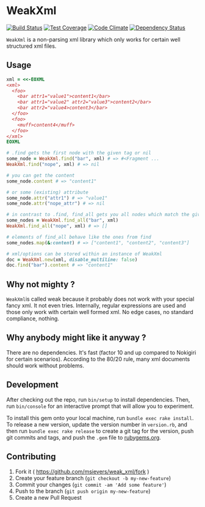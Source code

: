 # WeakXml

[![Build Status](https://travis-ci.org/msievers/weak_xml.svg)](https://travis-ci.org/msievers/weak_xml)
[![Test Coverage](https://codeclimate.com/github/msievers/weak_xml/badges/coverage.svg)](https://codeclimate.com/github/msievers/weak_xml/coverage)
[![Code Climate](https://codeclimate.com/github/msievers/weak_xml/badges/gpa.svg)](https://codeclimate.com/github/msievers/weak_xml)
[![Dependency Status](https://gemnasium.com/msievers/weak_xml.svg)](https://gemnasium.com/msievers/weak_xml)

`WeakXml` is a non-parsing xml library which only works for certain well structured xml files.

## Usage

```ruby
xml = <<-EOXML
<xml>
  <foo>
    <bar attr1="value1">content1</bar>
    <bar attr1="value2" attr2="value3">content2</bar>
    <bar attr2="value4>content3</bar>
  </foo>
  <foo>
    <muff>content4</muff>
  </foo>
</xml>
EOXML

# .find gets the first node with the given tag or nil
some_node = WeakXml.find("bar", xml) # => #<Fragment ...
WeakXml.find("nope", xml) # => nil

# you can get the content
some_node.content # => "content1"

# or some (existing) attribute
some_node.attr("attr1") # => "value1"
some_node.attr("nope_attr") # => nil

# in contrast to .find, find_all gets you all nodes which match the given tag
some_nodes = WeakXml.find_all("bar", xml)
WeakXml.find_all("nope", xml) # => []

# elements of find_all behave like the ones from find
some_nodes.map(&:content) # => ["content1", "content2", "content3"]

# xml/options can be stored within an instance of WeakXml
doc = WeakXml.new(xml, disable_multiline: false)
doc.find("bar").content # => "content1"
```

## Why not mighty ?

`WeakXml`is called weak because it probably does not work with your special fancy xml. It not even tries. Internally, regular expressions are used and those only work with certain well formed xml. No edge cases, no standard compliance, nothing.

## Why anybody might like it anyway ?

There are no dependencies. It's fast (factor 10 and up compared to Nokigiri for certain scenarios). According to the 80/20 rule, many xml documents should work without problems.

## Development

After checking out the repo, run `bin/setup` to install dependencies. Then, run `bin/console` for an interactive prompt that will allow you to experiment.

To install this gem onto your local machine, run `bundle exec rake install`. To release a new version, update the version number in `version.rb`, and then run `bundle exec rake release` to create a git tag for the version, push git commits and tags, and push the `.gem` file to [rubygems.org](https://rubygems.org).

## Contributing

1. Fork it ( https://github.com/msievers/weak_xml/fork )
2. Create your feature branch (`git checkout -b my-new-feature`)
3. Commit your changes (`git commit -am 'Add some feature'`)
4. Push to the branch (`git push origin my-new-feature`)
5. Create a new Pull Request
